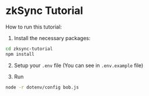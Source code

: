 # zkSync Tutorial

How to run this tutorial:

1) Install the necessary packages: 

```bash
cd zksync-tutorial
npm install
```

2) Setup your `.env` file (You can see in `.env.example` file)

3) Run

```bash
node -r dotenv/config bob.js
```

